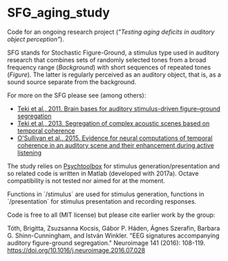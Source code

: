 # SFG_aging_study
Code for an ongoing research project (*"Testing aging deficits in auditory object perception"*). 

SFG stands for Stochastic Figure-Ground, a stimulus type used in auditory research that combines sets of randomly selected tones from a broad frequency range (*Background*) with short sequences of repeated tones (*Figure*). The latter is regularly perceived as an auditory object, that is, as a sound source separate from the background. 

For more on the SFG please see (among others):  
- [Teki et al., 2011. Brain bases for auditory stimulus-driven figure–ground segregation](https://www.jneurosci.org/content/jneuro/31/1/164.full.pdf)  
- [Teki et al., 2013. Segregation of complex acoustic scenes based on temporal coherence](https://elifesciences.org/articles/00699.pdf)  
- [O'Sullivan et al., 2015. Evidence for neural computations of temporal coherence in an auditory scene and their enhancement during active listening](https://www.jneurosci.org/content/jneuro/35/18/7256.full.pdf)


The study relies on [Psychtoolbox](https://psychtoolbox.org/) for stimulus generation/presentation and so related code is written in Matlab (developed with 2017a). Octave compatibility is not tested nor aimed for at the moment.

Functions in ´/stimulus´ are used for stimulus generation, functions in ´/presentation´ for stimulus presentation and recording responses. 

Code is free to all (MIT license) but please cite earlier work by the group:

Tóth, Brigitta, Zsuzsanna Kocsis, Gábor P. Háden, Ágnes Szerafin, Barbara G. Shinn-Cunningham, and István Winkler. "EEG signatures accompanying auditory figure-ground segregation." Neuroimage 141 (2016): 108-119. https://doi.org/10.1016/j.neuroimage.2016.07.028

